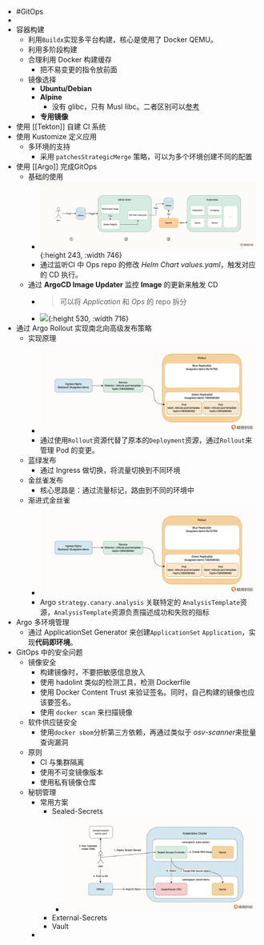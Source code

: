 - #GitOps
-
- 容器构建
	- 利用`Buildx`实现多平台构建，核心是使用了 Docker QEMU。
	- 利用多阶段构建
	- 合理利用 Docker 构建缓存
		- 把不易变更的指令放前面
	- 镜像选择
		- **Ubuntu/Debian**
		- **Alpine**
			- 没有 glibc，只有 Musl libc。二者区别可以[参考](https://wiki.musl-libc.org/functional-differences-from-glibc.html)
		- **专用镜像**
- 使用 [[Tekton]] 自建 CI 系统
- 使用 Kustomize 定义应用
	- 多环境的支持
		- 采用 `patchesStrategicMerge` 策略，可以为多个环境创建不同的配置
- 使用 [[Argo]] 完成GitOps
	- 基础的使用
		- ![](https://raw.githubusercontent.com/stillfox-lee/image/main/picgo/202303230923686.png){:height 243, :width 746}
		- 通过监听CI 中 Ops repo 的修改 *Helm Chart values.yaml*，触发对应的 CD 执行。
	- 通过 **ArgoCD Image Updater** 监控 **Image** 的更新来触发 CD
		- > 可以将 *Application* 和 *Ops* 的 repo 拆分
		- ![](https://static001.geekbang.org/resource/image/c2/27/c23e00e27754a19a91321c85bfba5e27.jpg?wh=1920x1400){:height 530, :width 716}
- 通过 Argo Rollout 实现南北向高级发布策略
	- 实现原理
		- ![](https://raw.githubusercontent.com/stillfox-lee/image/main/picgo/202303230942356.png)
		- 通过使用`Rollout`资源代替了原本的`Deployment`资源，通过`Rollout`来管理 Pod 的变更。
	- 蓝绿发布
		- 通过 Ingress 做切换，将流量切换到不同环境
	- 金丝雀发布
		- 核心思路是：通过流量标记，路由到不同的环境中
	- 渐进式金丝雀
		- ![](https://raw.githubusercontent.com/stillfox-lee/image/main/picgo/202303230942356.png)
		- Argo `strategy.canary.analysis` 关联特定的 `AnalysisTemplate`资源，`AnalysisTemplate`资源负责描述成功和失败的指标
- Argo 多环境管理
	- 通过 ApplicationSet Generator 来创建`ApplicationSet` `Application`，实现**代码即环境**。
- GitOps 中的安全问题
	- 镜像安全
		- 构建镜像时，不要把敏感信息放入
		- 使用 hadolint 类似的检测工具，检测 Dockerfile
		- 使用 Docker Content Trust 来验证签名。同时，自己构建的镜像也应该要签名。
		- 使用 `docker scan` 来扫描镜像
	- 软件供应链安全
		- 使用`docker sbom`分析第三方依赖，再通过类似于 *osv-scanner*来批量查询漏洞
	- 原则
		- CI 与集群隔离
		- 使用不可变镜像版本
		- 使用私有镜像仓库
	- 秘钥管理
		- 常用方案
			- Sealed-Secrets
				- ![](https://raw.githubusercontent.com/stillfox-lee/image/main/picgo/202303231039762.png)
			- External-Secrets
			- Vault
		-